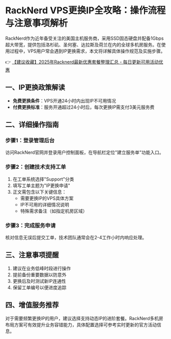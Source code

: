 # RackNerd VPS更换IP全攻略：操作流程与注意事项解析

RackNerd作为近年备受关注的美国主机服务商，采用SSD固态硬盘并配备1Gbps超大带宽，提供包括洛杉矶、圣何塞、达拉斯及荷兰在内的全球多机房服务。在使用过程中，VPS用户常会遇到IP更换需求，本文将详解具体操作规范及实施步骤。

👉 [【建议收藏】2025年Racknerd最新优惠套餐整理汇总 - 每日更新可用活动优惠](https://bit.ly/Rack_Nerd)

## 一、IP更换政策解读
- **免费更换条件**：VPS开通24小时内出现IP不可用情况
- **付费更换标准**：服务开通超过24小时后，每次更换IP需支付3美元服务费

## 二、详细操作指南
### 步骤1：登录管理后台
访问RackNerd官网并登录用户控制面板，在导航栏定位"建立服务单"功能入口。

### 步骤2：创建技术支持工单
1. 在工单系统选择"Support"分类
2. 填写工单主题为"IP更换申请"
3. 正文需包含以下关键信息：
   - 需要更换IP的VPS具体方案
   - IP不可用的详细情况说明
   - 特殊需求备注（如指定机房区域）

### 步骤3：完成服务申请
核对信息无误后提交工单，技术团队通常会在2-4工作小时内响应处理。

## 三、注意事项提醒
1. 建议在业务低峰时段进行操作
2. 提前备份重要数据以防意外
3. 更换后及时测试新IP连通性
4. 保留工单编号以便进度追踪

## 四、增值服务推荐
对于需要频繁更换IP的用户，建议选择支持动态IP的进阶套餐。RackNerd多机房布局方案可有效提升业务容错能力，具体配置选择可参考实时更新的官方活动信息。